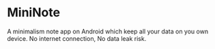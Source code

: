 # MiniNote
A minimalism note app on Android which keep all your data on you own device. No internet connection, No data leak risk.
